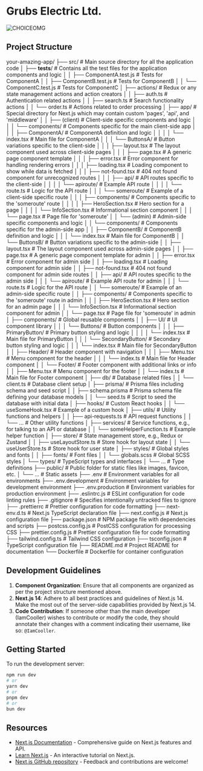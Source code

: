 # Grubs Electric Ltd.

![CHOICEOMG](https://avatars.githubusercontent.com/u/42724234?s=400&u=c8fc465b2423e1cc156730310ee56a80504e3422&v=4)

## Project Structure


your-amazing-app/
├── src/                           # Main source directory for all the application code
│   ├── __tests__/                 # Contains all the test files for the application components and logic
│   │   ├── ComponentA.test.js     # Tests for ComponentA
│   │   ├── ComponentB.test.js     # Tests for ComponentB
│   │   └── ComponentC.test.js     # Tests for ComponentC
│   ├── actions/                   # Redux or any state management actions and action creators
│   │   ├── auth.ts                # Authentication related actions
│   │   ├── search.ts              # Search functionality actions
│   │   └── order.ts               # Actions related to order processing
│   ├── app/                       # Special directory for Next.js which may contain custom 'pages', 'api', and 'middleware'
│   │   ├── (client)               # Client-side specific components and logic
│   │   │   └── components/        # Components specific for the main client-side app
│   │   │       ├── ComponentA/    # ComponentA definition and logic
│   │   │       │   └── index.tsx  # Main file for ComponentA
│   │   │       └── ButtonsA/      # Button variations specific to the client-side
│   │   │   ├── layout.tsx         # The layout component used across client-side pages
│   │   │   ├── page.tsx           # A generic page component template
│   │   │   ├── error.tsx          # Error component for handling rendering errors
│   │   │   ├── loading.tsx        # Loading component to show while data is fetched
│   │   │   ├── not-found.tsx      # 404 not found component for unrecognized routes
│   │   │   ├── api/               # API routes specific to the client-side
│   │   │   │   └── apiroute/      # Example API route
│   │   │   │       └── route.ts   # Logic for the API route
│   │   │   └── someroute/         # Example of a client-side specific route
│   │   │       ├── components/    # Components specific to the 'someroute' route
│   │   │       │   ├── HeroSection.tsx  # Hero section for a page
│   │   │       │   └── InfoSection.tsx  # Informational section component
│   │   │       └── page.tsx       # Page file for 'someroute'
│   │   └── (admin)                # Admin-side specific components and logic
│   │       └── components/        # Components specific for the admin-side app
│   │           ├── ComponentB/    # ComponentB definition and logic
│   │           │   └── index.tsx  # Main file for ComponentB
│   │           └── ButtonsB/      # Button variations specific to the admin-side
│   │       ├── layout.tsx         # The layout component used across admin-side pages
│   │       ├── page.tsx           # A generic page component template for admin
│   │       ├── error.tsx          # Error component for admin side
│   │       ├── loading.tsx        # Loading component for admin side
│   │       ├── not-found.tsx      # 404 not found component for admin side routes
│   │       ├── api/               # API routes specific to the admin side
│   │       │   └── apiroute/      # Example API route for admin
│   │       │       └── route.ts   # Logic for the API route
│   │       └── someroute/         # Example of an admin-side specific route
│   │           ├── components/    # Components specific to the 'someroute' route in admin
│   │           │   ├── HeroSection.tsx  # Hero section for an admin page
│   │           │   └── InfoSection.tsx  # Informational section component for admin
│   │           └── page.tsx       # Page file for 'someroute' in admin
│   ├── components/                # Global reusable components
│   │   ├── UI/                    # UI component library
│   │   │   └── Buttons/           # Button components
│   │   │       ├── PrimaryButton/ # Primary button styling and logic
│   │   │       │   └── index.tsx  # Main file for PrimaryButton
│   │   │       └── SecondaryButton/  # Secondary button styling and logic
│   │   │           └── index.tsx  # Main file for SecondaryButton
│   │   ├── Header/                # Header component with navigation
│   │   │   ├── Menu.tsx           # Menu component for the header
│   │   │   └── index.ts           # Main file for Header component
│   │   └── Footer/                # Footer component with additional links or info
│   │       ├── Menu.tsx           # Menu component for the footer
│   │       └── index.ts           # Main file for Footer component
│   ├── db/                        # Database related files
│   │   └── client.ts              # Database client setup
│   ├── prisma/                   # Prisma files including schema and seed script
│   │   ├── schema.prisma         # Prisma schema file defining your database models
│   │   └── seed.ts               # Script to seed the database with initial data
│   ├── hooks/                     # Custom React hooks
│   │   └── useSomeHook.tsx        # Example of a custom hook
│   ├── utils/                     # Utility functions and helpers
│   │   ├── api-requests.ts        # API request functions
│   │   └── ...                    # Other utility functions
│   ├── services/                  # Service functions, e.g., for talking to an API or database
│   │   └── someHelperFunction.ts  # Example helper function
│   ├── store/                     # State management store, e.g., Redux or Zustand
│   │   ├── useLayoutStore.ts      # Store hook for layout state
│   │   └── useUserStore.ts        # Store hook for user state
│   ├── styles/                    # Global styles and fonts
│   │   ├── fonts/                 # Font files
│   │   └── globals.scss           # Global SCSS styles
│   └── types/                     # TypeScript types and interfaces
│       └── ...                    # Type definitions
├── public/                        # Public folder for static files like images, favicon, etc.
│   └── ...                        # Static assets
├── .env                           # Environment variables for all environments
├── .env.development               # Environment variables for development environment
├── .env.production                # Environment variables for production environment
├── .eslintrc.js                   # ESLint configuration for code linting rules
├── .gitignore                     # Specifies intentionally untracked files to ignore
├── .prettierrc                    # Prettier configuration for code formatting
├── next-env.d.ts                  # Next.js TypeScript declaration file
├── next.config.js                 # Next.js configuration file
├── package.json                   # NPM package file with dependencies and scripts
├── postcss.config.js              # PostCSS configuration for processing CSS
├── prettier.config.js             # Prettier configuration file for code formatting
├── tailwind.config.ts             # Tailwind CSS configuration
├── tsconfig.json                  # TypeScript configuration file
├── README.md                      # Project README for documentation
└── Dockerfile                     # Dockerfile for container configuration

## Development Guidelines

1. **Component Organization**: Ensure that all components are organized as per the project structure mentioned above.
2. **Next.js 14**: Adhere to all best practices and guidelines of Next.js 14. Make the most out of the server-side capabilities provided by Next.js 14.
3. **Code Contribution**: If someone other than the main developer (IamCooller) wishes to contribute or modify the code, they should annotate their changes with a comment indicating their username, like so: `@IamCooller`.

## Getting Started

To run the development server:

```bash
npm run dev
# or
yarn dev
# or
pnpm dev
# or
bun dev
```

## Resources

- [Next.js Documentation](https://nextjs.org/docs) - Comprehensive guide on Next.js features and API.
- [Learn Next.js](https://nextjs.org/learn) - An interactive tutorial on Next.js.
- [Next.js GitHub repository](https://github.com/vercel/next.js/) - Feedback and contributions are welcome!




